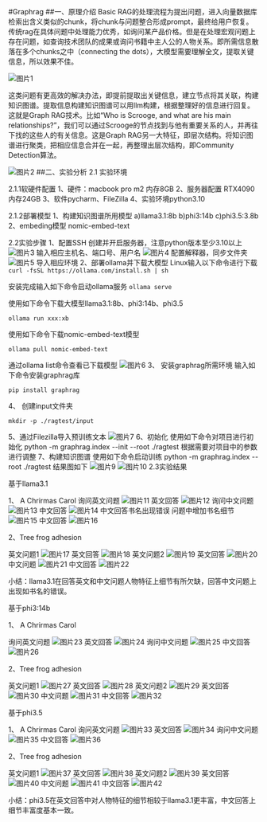 #Graphrag
##一、原理介绍
Basic RAG的处理流程为提出问题，进入向量数据库检索出含义类似的chunk，将chunk与问题整合形成prompt，最终给用户恢复。传统rag在具体问题中处理能力优秀，如询问某产品价格。但是在处理宏观问题上存在问题，如查询技术团队的成果或询问书籍中主人公的人物关系。即所需信息散落在多个chunks之中（connecting the dots），大模型需要理解全文，提取关键信息，所以效果不佳。

![图片1](./图片1.png)

这类问题有更高效的解决办法，即提前提取出关键信息，建立节点将其关联，构建知识图谱。提取信息构建知识图谱可以用llm构建，根据整理好的信息进行回复。这就是Graph RAG技术。比如“Who is Scrooge, and what are his main relationships?”，我们可以通过Scrooge的节点找到与他有重要关系的人，并再往下找的这些人的有关信息。这是Graph RAG另一大特征，即层次结构。将知识图谱进行聚类，把相应信息合并在一起，再整理出层次结构，即Community Detection算法。

![图片2](./图片2.png)
##二、实验分析
2.1 实验环境

2.1.1软硬件配置
1、硬件：macbook pro m2 内存8GB
2、服务器配置 RTX4090 内存24GB
3、软件pycharm、FileZilla
4、实验环境python3.10

2.1.2部署模型
1、构建知识图谱所用模型
a)llama3.1:8b
b)phi3:14b
c)phi3.5:3.8b
2、embeding模型
nomic-embed-text

2.2实验步骤
1、配置SSH
创建并开启服务器，注意python版本至少3.10以上
![图片3](./图片3.png)
输入相应主机名、端口号、用户名
![图片4](./图片4.png)
配置解释器，同步文件夹
![图片5](./图片5.png)
导入相应环境
2、部署ollama并下载大模型
Linux输入以下命令进行下载
`curl -fsSL https://ollama.com/install.sh | sh`

安装完成输入如下命令启动ollama服务
`ollama serve`

使用如下命令下载大模型llama3.1:8b、phi3:14b、phi3.5

`ollama run xxx:xb`

使用如下命令下载nomic-embed-text模型

`ollama pull nomic-embed-text`

通过ollama list命令查看已下载模型
![图片6](./图片6.png)
3、 安装graphrag所需环境
输入如下命令安装graphrag库

`pip install graphrag`

4、 创建input文件夹

`mkdir -p ./ragtest/input`

5、通过Filezilla导入预训练文本
![图片7](./图片7.png)
6、初始化
使用如下命令对项目进行初始化
python -m graphrag.index --init --root ./ragtest
根据需要对项目中的参数进行调整
7、构建知识图谱
使用如下命令启动训练
python -m graphrag.index --root ./ragtest
结果图如下
![图片9](./图片9.png)
![图片10](./图片10.png)
2.3实验结果

基于llama3.1

1、 A Chrirmas Carol
询问英文问题
![图片11](./图片11.png)
英文回答
![图片12](./图片12.png)
询问中文问题
![图片13](./图片13.png)
中文回答
![图片14](./图片14.png)
中文回答书名出现错误
问题中增加书名细节
![图片15](./图片15.png)
中文回答
![图片16](/./图片16.png)

2、Tree frog adhesion

英文问题1
![图片17](./图片17.png)
英文回答
![图片18](./图片18.png)
英文问题2
![图片19](./图片19.png)
英文回答
![图片20](./图片20.png)
中文问题
![图片21](./图片21.png)
中文回答
![图片22](./图片22.png)

小结：llama3.1在回答英文和中文问题人物特征上细节有所欠缺，回答中文问题上出现如书名的错误。

基于phi3:14b

1、 A Chrirmas Carol

询问英文问题
![图片23](./图片23.png)
英文回答
![图片24](./图片24.png)
询问中文问题
![图片25](./图片25.png)
中文回答
![图片26](./图片26.png)

2、Tree frog adhesion

英文问题1
![图片27](./图片27.png)
英文回答
![图片28](./图片28.png)
英文问题2
![图片29](./图片29.png)
英文回答
![图片30](./图片30.png)
中文问题
![图片31](./图片31.png)
中文回答
![图片32](./图片32.png)

基于phi3.5

1、 A Chrirmas Carol
询问英文问题
![图片33](./图片33.png)
英文回答
![图片34](./图片34.png)
询问中文问题
![图片35](./图片35.png)
中文回答
![图片36](./图片36.png)

2、Tree frog adhesion

英文问题1
![图片37](./图片37.png)
英文回答
![图片38](./图片38.png)
英文问题2
![图片39](./图片39.png)
英文回答
![图片40](./图片40.png)
中文问题
![图片41](./图片41.png)
中文回答
![图片42](./图片42.png)

小结：phi3.5在英文回答中对人物特征的细节相较于llama3.1更丰富，中文回答上细节丰富度基本一致。
